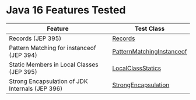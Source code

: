 # Java 16 Features Tested

| Feature                                         | Test Class                                                                                           |
|-------------------------------------------------|------------------------------------------------------------------------------------------------------|
| Records (JEP 395)                               | [Records](src/main/java/io/bmeurant/java16/features/Records.java)                                    |
| Pattern Matching for instanceof (JEP 394)       | [PatternMatchingInstanceof](src/main/java/io/bmeurant/java16/features/PatternMatchingInstanceof.java) |
| Static Members in Local Classes (JEP 395)       | [LocalClassStatics](src/main/java/io/bmeurant/java16/features/LocalClassStatics.java)                |
| Strong Encapsulation of JDK Internals (JEP 396) | [StrongEncapsulation](src/main/java/io/bmeurant/java16/features/StrongEncapsulation.java)            |